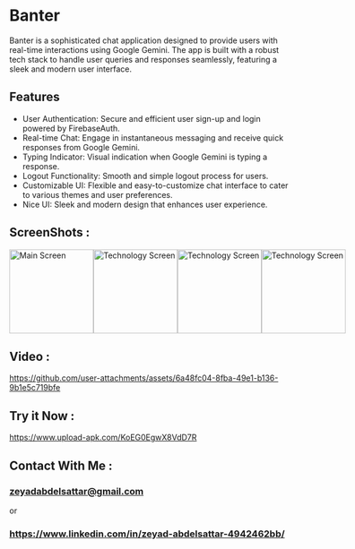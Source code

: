 # Banter

Banter is a sophisticated chat application designed to provide users with real-time interactions using Google Gemini. The app is built with a robust tech stack to handle user queries and responses seamlessly, featuring a sleek and modern user interface.

## Features

- User Authentication: Secure and efficient user sign-up and login powered by FirebaseAuth.
- Real-time Chat: Engage in instantaneous messaging and receive quick responses from Google Gemini.
- Typing Indicator: Visual indication when Google Gemini is typing a response.
- Logout Functionality: Smooth and simple logout process for users.
- Customizable UI: Flexible and easy-to-customize chat interface to cater to various themes and user preferences.
- Nice UI: Sleek and modern design that enhances user experience.

##  ScreenShots :
<div style="display: flex; justify-content: space-between;">
    <img src="https://github.com/user-attachments/assets/b02cc0d8-68e8-47f6-8ab9-4c3de9d99def" alt="Main Screen" width="150"/>
    <img src="https://github.com/user-attachments/assets/c9dc3dd7-ce2f-41f4-84bf-afd88d024c2d" alt="Technology Screen" width="150"/>
    <img src="https://github.com/user-attachments/assets/92c36481-bebb-4460-b5c5-96618c2a2f96" alt="Technology Screen" width="150"/>
    <img src="https://github.com/user-attachments/assets/658b7fe5-75f4-4122-a83b-227b81202a93" alt="Technology Screen" width="150"/>
</div>


## Video :

https://github.com/user-attachments/assets/6a48fc04-8fba-49e1-b136-9b1e5c719bfe

## Try it Now :
https://www.upload-apk.com/KoEG0EgwX8VdD7R


## Contact With Me :

### zeyadabdelsattar@gmail.com
or
### https://www.linkedin.com/in/zeyad-abdelsattar-4942462bb/



